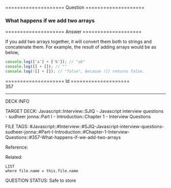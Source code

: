 ==================== Question ====================  

### What happens if we add two arrays  

==================== Answer ====================  

If you add two arrays together, it will convert them both to strings and
concatenate them. For example, the result of adding arrays would be as below,

```javascript
console.log(['a'] + ['b']); // "ab"
console.log([] + []); // ""
console.log(![] + []); // "false", because ![] returns false.
```

==================== Id ====================  
357

---

DECK INFO

TARGET DECK: Javascript::Interview::SJIQ - Javascript interview questions - sudheer jonna::Part I - Introduction::Chapter 1 - Interview Questions

FILE TAGS: #Javascript::#Interview::#SJIQ-Javascript-interview-questions-sudheer-jonna::#Part-I-Introduction::#Chapter-1-Interview-Questions::#357-What-happens-if-we-add-two-arrays

Reference:

Related:

```dataview
LIST
where file.name = this.file.name
```

QUESTION STATUS: Safe to store
